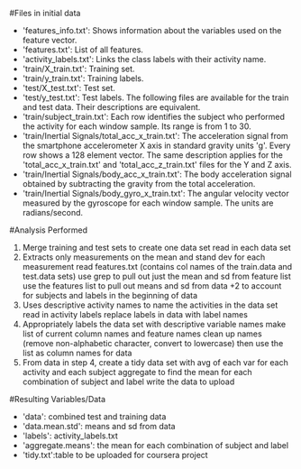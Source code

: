 #Files in initial data
- 'features_info.txt': Shows information about the variables used on the feature vector.
- 'features.txt': List of all features.
- 'activity_labels.txt': Links the class labels with their activity name.
- 'train/X_train.txt': Training set.
- 'train/y_train.txt': Training labels.
- 'test/X_test.txt': Test set.
- 'test/y_test.txt': Test labels.
The following files are available for the train and test data. Their descriptions are equivalent. 
- 'train/subject_train.txt': Each row identifies the subject who performed the activity for each window sample. Its range is 
    from 1 to 30. 
- 'train/Inertial Signals/total_acc_x_train.txt': The acceleration signal from the smartphone accelerometer X axis in standard 
    gravity units 'g'. Every row shows a 128 element vector. The same description applies for the 'total_acc_x_train.txt' and 
    'total_acc_z_train.txt' files for the Y and Z axis. 
- 'train/Inertial Signals/body_acc_x_train.txt': The body acceleration signal obtained by subtracting the gravity from the 
    total acceleration. 
- 'train/Inertial Signals/body_gyro_x_train.txt': The angular velocity vector measured by the gyroscope for each window sample.
    The units are radians/second.

#Analysis Performed
1. Merge training and test sets to create one data set
      read in each data set
2. Extracts only measurements on the mean and stand dev for each measurement
      read features.txt (contains col names of the train.data and test.data sets)
      use grep to pull out just the mean and sd from feature list
      use the features list to pull out means and sd from data 
      +2 to account for subjects and labels in the beginning of data
3. Uses descriptive activity names to name the activities in the data set
      read in activity labels 
      replace labels in data with label names
4. Appropriately labels the data set with descriptive variable names
      make list of current column names and feature names
      clean up names (remove non-alphabetic character, convert to lowercase)
      then use the list as column names for data
5. From data in step 4, create a tidy data set with avg of each var for each activity and each subject
      aggregate to find the mean for each combination of subject and label
      write the data to upload


#Resulting Variables/Data
- 'data': combined test and training data
- 'data.mean.std': means and sd from data
- 'labels': activity_labels.txt
- 'aggregate.means': the mean for each combination of subject and label
- 'tidy.txt':table to be uploaded for coursera project
